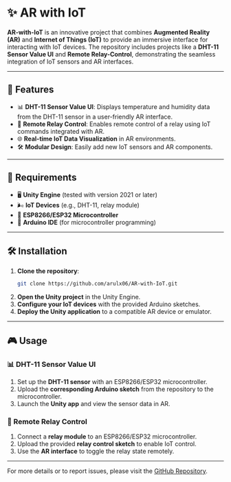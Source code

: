 # ✨ AR with IoT

**AR-with-IoT** is an innovative project that combines **Augmented Reality (AR)** and **Internet of Things (IoT)** to provide an immersive interface for interacting with IoT devices. The repository includes projects like a **DHT-11 Sensor Value UI** and **Remote Relay-Control**, demonstrating the seamless integration of IoT sensors and AR interfaces.

---

## 🚀 Features
- 📊 **DHT-11 Sensor Value UI**: Displays temperature and humidity data from the DHT-11 sensor in a user-friendly AR interface.
- 🔌 **Remote Relay Control**: Enables remote control of a relay using IoT commands integrated with AR.
- 🌐 **Real-time IoT Data Visualization** in AR environments.
- 🛠️ **Modular Design**: Easily add new IoT sensors and AR components.

---

## 📜 Requirements
- 🖥️ **Unity Engine** (tested with version 2021 or later)
- 🌬️ **IoT Devices** (e.g., DHT-11, relay module)
- 🔗 **ESP8266/ESP32 Microcontroller**
- 🔧 **Arduino IDE** (for microcontroller programming)

---

## 🛠️ Installation
1. **Clone the repository**:
   ```bash
   git clone https://github.com/arulx06/AR-with-IoT.git
   ```
2. **Open the Unity project** in the Unity Engine.
3. **Configure your IoT devices** with the provided Arduino sketches.
4. **Deploy the Unity application** to a compatible AR device or emulator.

---

## 🎮 Usage

### 📊 DHT-11 Sensor Value UI
1. Set up the **DHT-11 sensor** with an ESP8266/ESP32 microcontroller.
2. Upload the **corresponding Arduino sketch** from the repository to the microcontroller.
3. Launch the **Unity app** and view the sensor data in AR.

### 🔌 Remote Relay Control
1. Connect a **relay module** to an ESP8266/ESP32 microcontroller.
2. Upload the provided **relay control sketch** to enable IoT control.
3. Use the **AR interface** to toggle the relay state remotely.

---


For more details or to report issues, please visit the [GitHub Repository](https://github.com/arulx06/AR-with-IoT).
